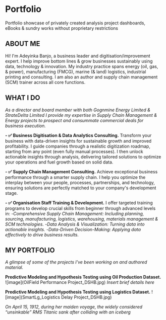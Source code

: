 # Portfolio
Portfolio showcase of privately created analysis project dashboards, eBooks & sundry works without proprietary restrictions 

## ABOUT ME
Hi! I'm Adeyinka Banjo, a business leader and digitisation/improvement expert. I help improve bottom lines & grow businesses sustainably using data, technology & innovation. 
My industry practice spans energy (oil, gas, & power), manufacturing (FMCG), marine (& land) logistics, industrial printing and consulting. I am also an author and supply chain management (SCM) trainer across all core functions. 

## WHAT I DO
*As a director and board member with both Gognmine Energy Limited & StrateDelta Limited I provide my expertise in Supply Chain Management & Energy projects to prospect and consummate commercial deals for business execution.*

**- ✅ Business Digitisation & Data Analytics Consulting.**
Transform your business with data-driven insights for sustainable growth and improved profitability. I guide companies through a realistic digitization roadmap, starting from any point (even fully manual processes). I then unlock actionable insights through analysis, delivering tailored solutions to optimize your operations and fuel growth based on solid data.

**- ✅ Supply Chain Management Consulting.**
Achieve exceptional business performance through a smarter supply chain. I help you optimize the interplay between your people, processes, partnerships, and technology, ensuring solutions are perfectly matched to your company's development stage.

**- ✅ Organisation Staff Training & Development.**
I offer targeted training programs to develop crucial skills from beginner through advanced levels in:
-*Comprehensive Supply Chain Management: Including planning, sourcing, manufacturing, logistics, warehousing, materials management & SCM technologies.*
-*Data Analysis & Visualization: Turning data into actionable insights.*
-*Data-Driven Decision-Making: Applying data effectively to drive business results.*

## MY PORTFOLIO

*A glimpse of some of the projects I've been working on and authored material.*

**Predictive Modeling and Hypothesis Testing using Oil Production Dataset.**
![image](OilField Performance Project_DSHB.jpg)
*Insert brief details here*

**Predictive Modeling and Hypothesis Testing using Logistics Dataset.**
![image](SmartLg_Logistics Delay Project_DSHB.jpg)

*On April 15, 1912, during her maiden voyage, the widely considered
“unsinkable” RMS Titanic sank after colliding with an iceberg*
